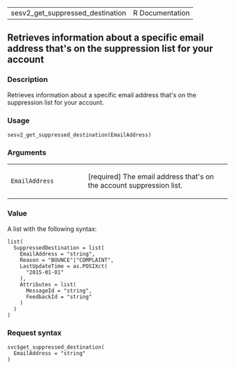 <table style="width: 100%;">
<tbody>
<tr class="odd">
<td>sesv2_get_suppressed_destination</td>
<td style="text-align: right;">R Documentation</td>
</tr>
</tbody>
</table>

## Retrieves information about a specific email address that's on the suppression list for your account

### Description

Retrieves information about a specific email address that's on the
suppression list for your account.

### Usage

    sesv2_get_suppressed_destination(EmailAddress)

### Arguments

<table>
<colgroup>
<col style="width: 35%" />
<col style="width: 65%" />
</colgroup>
<tbody>
<tr class="odd">
<td><code
id="sesv2_get_suppressed_destination_:_EmailAddress">EmailAddress</code></td>
<td><p>[required] The email address that's on the account suppression
list.</p></td>
</tr>
</tbody>
</table>

### Value

A list with the following syntax:

    list(
      SuppressedDestination = list(
        EmailAddress = "string",
        Reason = "BOUNCE"|"COMPLAINT",
        LastUpdateTime = as.POSIXct(
          "2015-01-01"
        ),
        Attributes = list(
          MessageId = "string",
          FeedbackId = "string"
        )
      )
    )

### Request syntax

    svc$get_suppressed_destination(
      EmailAddress = "string"
    )

